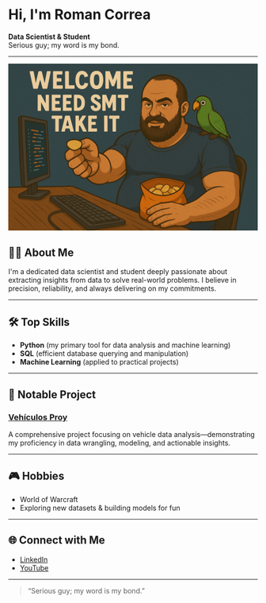 # Hi, I'm Roman Correa

**Data Scientist & Student**  
Serious guy; my word is my bond.

---
![Welcome, Need SMT Take It](asd.png)


## 🧑‍💻 About Me

I'm a dedicated data scientist and student deeply passionate about extracting insights from data to solve real-world problems. I believe in precision, reliability, and always delivering on my commitments.

---

## 🛠️ Top Skills

- **Python** (my primary tool for data analysis and machine learning)
- **SQL** (efficient database querying and manipulation)
- **Machine Learning** (applied to practical projects)

---

## 🚀 Notable Project

### [Vehículos Proy](https://github.com/roman-correa/vehiculos_proy)
A comprehensive project focusing on vehicle data analysis—demonstrating my proficiency in data wrangling, modeling, and actionable insights.

---

## 🎮 Hobbies

- World of Warcraft
- Exploring new datasets & building models for fun

---

## 🌐 Connect with Me

- [LinkedIn](https://www.linkedin.com/in/bigcelph/)
- [YouTube](https://www.youtube.com/channel/UCDmz9t06U--FOe4jvE6pEEw)

---

> “Serious guy; my word is my bond.”

